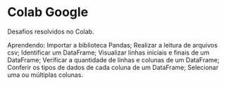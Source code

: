 # Colab Google
Desafios resolvidos no Colab.

Aprendendo:
Importar a biblioteca Pandas;
Realizar a leitura de arquivos csv;
Identificar um DataFrame;
Visualizar linhas iniciais e finais de um DataFrame;
Verificar a quantidade de linhas e colunas de um DataFrame;
Conferir os tipos de dados de cada coluna de um DataFrame;
Selecionar uma ou múltiplas colunas.
